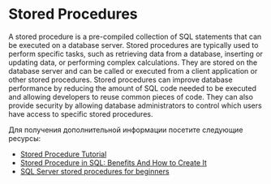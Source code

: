 # Stored Procedures

A stored procedure is a pre-compiled collection of SQL statements that can be executed on a database server. Stored procedures are typically used to perform specific tasks, such as retrieving data from a database, inserting or updating data, or performing complex calculations. They are stored on the database server and can be called or executed from a client application or other stored procedures. Stored procedures can improve database performance by reducing the amount of SQL code needed to be executed and allowing developers to reuse common pieces of code. They can also provide security by allowing database administrators to control which users have access to specific stored procedures.

Для получения дополнительной информации посетите следующие ресурсы:

- [Stored Procedure Tutorial](https://www.w3schools.com/sql/sql_stored_procedures.asp)
- [Stored Procedure in SQL: Benefits And How to Create It](https://www.simplilearn.com/tutorials/sql-tutorial/stored-procedure-in-sql)
- [SQL Server stored procedures for beginners](https://www.sqlshack.com/sql-server-stored-procedures-for-beginners/)
